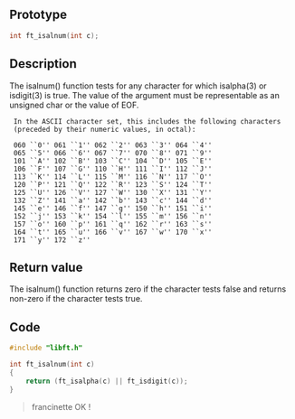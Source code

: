 ## Prototype

```c
int ft_isalnum(int c);
```

## Description

The isalnum() function tests for any character for which isalpha(3) or
     isdigit(3) is true.  The value of the argument must be representable as
     an unsigned char or the value of EOF.

     In the ASCII character set, this includes the following characters
     (preceded by their numeric values, in octal):

     060 ``0'' 061 ``1'' 062 ``2'' 063 ``3'' 064 ``4''
     065 ``5'' 066 ``6'' 067 ``7'' 070 ``8'' 071 ``9''
     101 ``A'' 102 ``B'' 103 ``C'' 104 ``D'' 105 ``E''
     106 ``F'' 107 ``G'' 110 ``H'' 111 ``I'' 112 ``J''
     113 ``K'' 114 ``L'' 115 ``M'' 116 ``N'' 117 ``O''
     120 ``P'' 121 ``Q'' 122 ``R'' 123 ``S'' 124 ``T''
     125 ``U'' 126 ``V'' 127 ``W'' 130 ``X'' 131 ``Y''
     132 ``Z'' 141 ``a'' 142 ``b'' 143 ``c'' 144 ``d''
     145 ``e'' 146 ``f'' 147 ``g'' 150 ``h'' 151 ``i''
     152 ``j'' 153 ``k'' 154 ``l'' 155 ``m'' 156 ``n''
     157 ``o'' 160 ``p'' 161 ``q'' 162 ``r'' 163 ``s''
     164 ``t'' 165 ``u'' 166 ``v'' 167 ``w'' 170 ``x''
     171 ``y'' 172 ``z''

## Return value

The isalnum() function returns zero if the character tests false and
     returns non-zero if the character tests true.

## Code

```c
#include "libft.h"

int ft_isalnum(int c)
{
    return (ft_isalpha(c) || ft_isdigit(c));
}
```

> francinette OK !